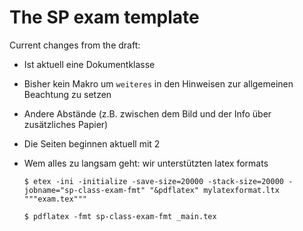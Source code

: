 # The SP exam template

Current changes from the draft:

* Ist aktuell eine Dokumentklasse
* Bisher kein Makro um `weiteres` in den Hinweisen zur allgemeinen Beachtung zu setzen
* Andere Abstände (z.B. zwischen dem Bild und der Info über zusätzliches Papier)
* Die Seiten beginnen aktuell mit 2

* Wem alles zu langsam geht: wir unterstützten latex formats

   ```shell
   $ etex -ini -initialize -save-size=20000 -stack-size=20000 -jobname="sp-class-exam-fmt" "&pdflatex" mylatexformat.ltx """exam.tex"""

   $ pdflatex -fmt sp-class-exam-fmt _main.tex
   ```